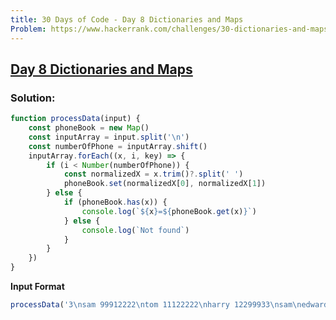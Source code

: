 ```yaml
---
title: 30 Days of Code - Day 8 Dictionaries and Maps
Problem: https://www.hackerrank.com/challenges/30-dictionaries-and-maps/problem?isFullScreen=true
---
```


## [Day 8 Dictionaries and Maps](https://www.hackerrank.com/challenges/30-dictionaries-and-maps/problem?isFullScreen=true)

### **Solution:**

```js
function processData(input) {
	const phoneBook = new Map()
	const inputArray = input.split('\n')
	const numberOfPhone = inputArray.shift()
	inputArray.forEach((x, i, key) => {
		if (i < Number(numberOfPhone)) {
			const normalizedX = x.trim()?.split(' ')
			phoneBook.set(normalizedX[0], normalizedX[1])
		} else {
			if (phoneBook.has(x)) {
				console.log(`${x}=${phoneBook.get(x)}`)
			} else {
				console.log(`Not found`)
			}
		}
	})
}
```

**Input Format**

```js
processData('3\nsam 99912222\ntom 11122222\nharry 12299933\nsam\nedward\nharry')
```
